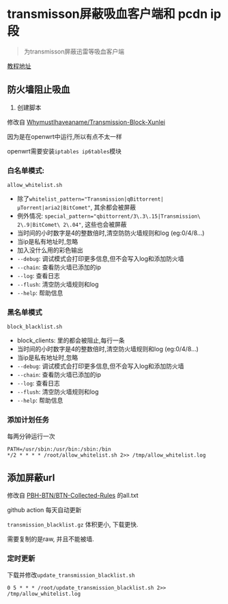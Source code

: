 # transmisson屏蔽吸血客户端和 pcdn ip段

> 为transmisson屏蔽迅雷等吸血客户端

[教程地址](https://github.com/jqtmviyu/BTN-Collected-Rules)


## 防火墙阻止吸血

1. 创建脚本

修改自 [WhymustIhaveaname/Transmission-Block-Xunlei](https://github.com/WhymustIhaveaname/Transmission-Block-Xunlei)

因为是在openwrt中运行,所以有点不太一样

openwrt需要安装`iptables ip6tables`模块

###  白名单模式: 

`allow_whitelist.sh`

* 除了`whitelist_pattern="Transmission|qBittorrent|µTorrent|aria2|BitComet"`, 其余都会被屏蔽
* 例外情况: `special_pattern="qbittorrent/3\.3\.15|Transmission\ 2\.9|BitComet\ 2\.04"`, 这些也会被屏蔽
* 当时间的小时数字是4的整数倍时,清空防防火墙规则和log (eg:0/4/8...)
* 当ip是私有地址时,忽略
* 加入没什么用的彩色输出
* `--debug`: 调试模式会打印更多信息,但不会写入log和添加防火墙
* `--chain`: 查看防火墙已添加的ip
* `--log`: 查看日志
* `--flush`: 清空防火墙规则和log
* `--help`: 帮助信息

### 黑名单模式

`block_blacklist.sh`

* block_clients: 里的都会被阻止,每行一条
* 当时间的小时数字是4的整数倍时,清空防火墙规则和log (eg:0/4/8...)
* 当ip是私有地址时,忽略
* `--debug`: 调试模式会打印更多信息,但不会写入log和添加防火墙
* `--chain`: 查看防火墙已添加的ip
* `--log`: 查看日志
* `--flush`: 清空防火墙规则和log
* `--help`: 帮助信息

### 添加计划任务

每两分钟运行一次

```crontab
PATH=/usr/sbin:/usr/bin:/sbin:/bin
*/2 * * * * /root/allow_whitelist.sh 2>> /tmp/allow_whitelist.log
```

## 添加屏蔽url

修改自 [PBH-BTN/BTN-Collected-Rules](https://github.com/PBH-BTN/BTN-Collected-Rules) 的all.txt

github action 每天自动更新

`transmission_blacklist.gz` 体积更小, 下载更快.

需要复制的是raw, 并且不能被墙.

### 定时更新

下载并修改`update_transmission_blacklist.sh`

```crontab
0 5 * * * /root/update_transmission_blacklist.sh 2>> /tmp/allow_whitelist.log
```